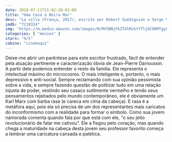 ```yaml
---
date: 2018-07-11T15:02:20-03:00
title: "Uma Casa à Beira Mar"
desc: "La villa (França, 2017), escrito por Robert Guédiguian e Serge Valletti, dirigido por Guédiguian, com Ariane Ascaride, Jean-Pierre Darroussin, Gérard Meylan."
imdb: "7219324"
img: "https://m.media-amazon.com/images/M/MV5BNjFkZTdlMzktYTljOC00MTgyLWE1NTEtMThjMWE4Mzk2MDg2XkEyXkFqcGdeQXVyOTAzODAwOQ@@._V1_SY150_CR4,0,101,150_.jpg"
categories: [ "movies" ]
stars: "4/5"
cabine: "cinemaqui"
---
```

Deixe-me abrir um parêntese para este escritor frustrado, fácil de entender pela atuação pertinente e caracterização óbvia de Jean-Pierre Darroussin. A partir dele podemos entender o resto da família. Ele representa o intelectual máximo do microcosmo. O mais inteligente e, portanto, o mais depressivo e anti-social. Sempre reclamando com sua opinião pessimista sobre a vida, e sempre fazendo questão de politizar tudo em uma relação injusta de poder, vestindo seu casaco sutilmente vermelho e tendo seus pensamentos rejeitados pelo mundo contemporâneo, ele é obviamente um Karl Marx com barba rasa (e careca em cima da cabeça). E rasa é a metáfora aqui, pois ela só precisa de um dos representantes mais caricatos do inconformismo com a realidade para formar o símbolo. Como sua jovem namorada comenta quando fala por que está com ele, "o seu jeito revolucionário de falar me cativou". Ele a fisgou pelo coração, mas quando chega a maturidade na cabeça desta jovem seu professor favorito começa a lembrar uma caricatura cansada e patética.
